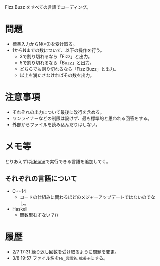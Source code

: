 Fizz Buzz をすべての言語でコーディング。


# 問題
- 標準入力からN(>0)を受け取る。
- 1からNまでの数について、以下の操作を行う。
  - 3で割り切れるなら「Fizz」と出力。
  - 5で割り切れるなら「Buzz」と出力。
  - どちらでも割り切れるなら「Fizz Buzz」と出力。
  - 以上を満たさなければその数を出力。


# 注意事項
- それぞれの出力について最後に改行を含める。
- ワンライナーなどの制限は設けず、最も標準的と思われる回答をする。
- 外部からファイルを読み込んだりはしない。


# メモ等
とりあえずは[ideone](ideone.com)で実行できる言語を追加してく。
## それぞれの言語について
- C++14
  - コードの仕組みに関わるほどのメジャーアップデートではないのでなし。
- Haskell
  - 関数型むずない？()

# 履歴
- 2/7 17:31 繰り返し回数を受け取るように問題を変更。
- 3/8 19:57 ファイル名を`FB_言語名.拡張子`にする。
